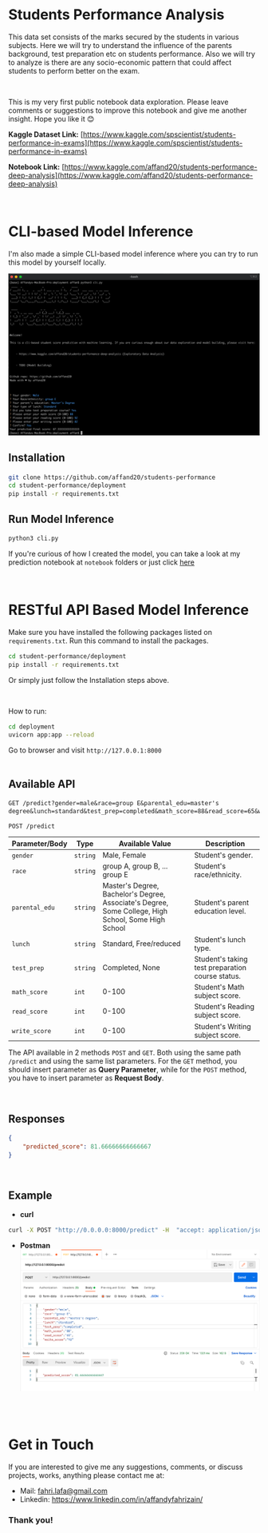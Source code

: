 # Students Performance Analysis

This data set consists of the marks secured by the students in various subjects. Here we will try to understand the influence of the parents background, test preparation etc on students performance. Also we will try to analyze is there are any socio-economic pattern that could affect students to perform better on the exam.

<br>

This is my very first public notebook data exploration. Please leave comments or suggestions to improve this notebook and give me another insight. Hope you like it 😊

**Kaggle Dataset Link:** [https://www.kaggle.com/spscientist/students-performance-in-exams](https://www.kaggle.com/spscientist/students-performance-in-exams)

**Notebook Link:** [https://www.kaggle.com/affand20/students-performance-deep-analysis](https://www.kaggle.com/affand20/students-performance-deep-analysis)

<br>

# CLI-based Model Inference
I'm also made a simple CLI-based model inference where you can try to run this model by yourself locally.

![screenshot](./screenshot/ss.png)

## Installation
```bash
git clone https://github.com/affand20/students-performance
cd student-performance/deployment
pip install -r requirements.txt
```

## Run Model Inference
```bash
python3 cli.py
```

If you're curious of how I created the model, you can take a look at my prediction notebook at `notebook` folders or just click [here](https://github.com/affand20/students-performance/blob/master/notebooks/students-performance-prediction.ipynb)

<br>

# RESTful API Based Model Inference
Make sure you have installed the following packages listed on `requirements.txt`. Run this command to install the packages.
```bash
cd student-performance/deployment
pip install -r requirements.txt
```
Or simply just follow the Installation steps above.

<br>

How to run:
```bash
cd deployment
uvicorn app:app --reload
```
Go to browser and visit `http://127.0.0.1:8000`
<br><br>

## Available API
```http
GET /predict?gender=male&race=group E&parental_edu=master's degree&lunch=standard&test_prep=completed&math_score=88&read_score=65&write_score=92
```
```http
POST /predict
```
| Parameter/Body | Type | Available Value | Description |
| --------- | ---- | ---------------- | ----------- |
| `gender`  | `string` | Male, Female  | Student's gender.
| `race`    | `string` | group A, group B, ... group E  | Student's race/ethnicity.
| `parental_edu`    | `string` | Master's Degree, Bachelor's Degree, Associate's Degree, Some College, High School, Some High School  | Student's parent education level.
| `lunch`    | `string` | Standard, Free/reduced  | Student's lunch type.
| `test_prep`    | `string` | Completed, None  | Student's taking test preparation course status.
| `math_score`    | `int` | 0-100  | Student's Math subject score.
| `read_score`    | `int` | 0-100  | Student's Reading subject score.
| `write_score`    | `int` | 0-100  | Student's Writing subject score.

The API available in 2 methods `POST` and `GET`. Both using the same path `/predict` and using the same list parameters. For the `GET` method, you should insert parameter as **Query Parameter**, while for the `POST` method, you have to insert parameter as **Request Body**.

<br>

## Responses
```json
{
    "predicted_score": 81.66666666666667
}
```

<br>

## Example
- **curl**
```bash
curl -X POST "http://0.0.0.0:8000/predict" -H  "accept: application/json" -H  "Content-Type: application/json" -d "{\"gender\":\"male\",\"race\":\"group E\",\"parental_edu\":\"master's degree\",\"lunch\":\"standard\",\"test_prep\":\"completed\",\"math_score\":88,\"read_score\":65,\"write_score\":92}"
```
- **Postman**
![postman example](./screenshot/postman.png)

<br>
<br>

# Get in Touch
If you are interested to give me any suggestions, comments, or discuss projects, works, anything please contact me at:

- Mail: fahri.lafa@gmail.com
- Linkedin: https://www.linkedin.com/in/affandyfahrizain/


### Thank you!